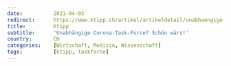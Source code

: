 ```yaml
---
date:          2021-04-03
redirect:      https://www.ktipp.ch/artikel/artikeldetail/unabhaengige-corona-task-force-schoen-waers/
title:         Ktipp
subtitle:      'Unabhängige Corona-Task-Force? Schön wärs!'
country:       CH
categories:    [Wirtschaft, Medizin, Wissenschaft]
tags:          [ktipp, taskforce]
---
```


